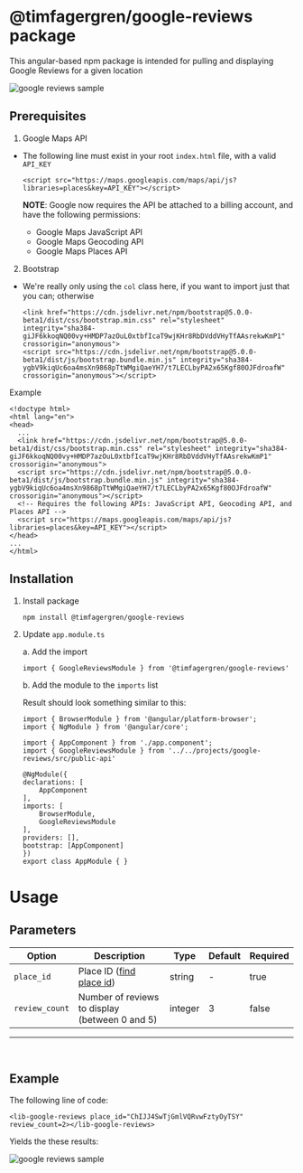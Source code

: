 # @timfagergren/google-reviews package

This angular-based npm package is intended for pulling and displaying Google Reviews for a given location


![google reviews sample](https://github-assets.progressx.us/google-reviews_sample_walmart.png)

## Prerequisites

1. Google Maps API
* The following line must exist in your root `index.html` file, with a valid `API_KEY`
    ```
    <script src="https://maps.googleapis.com/maps/api/js?libraries=places&key=API_KEY"></script>
    ```

    **NOTE**: Google now requires the API be attached to a billing account, and have the following permissions:
    - Google Maps JavaScript API
    - Google Maps Geocoding API
    - Google Maps Places API


2. Bootstrap
-   We're really only using the `col` class here, if you want to import just that you can; otherwise
    ```
    <link href="https://cdn.jsdelivr.net/npm/bootstrap@5.0.0-beta1/dist/css/bootstrap.min.css" rel="stylesheet" integrity="sha384-giJF6kkoqNQ00vy+HMDP7azOuL0xtbfIcaT9wjKHr8RbDVddVHyTfAAsrekwKmP1" crossorigin="anonymous">
    <script src="https://cdn.jsdelivr.net/npm/bootstrap@5.0.0-beta1/dist/js/bootstrap.bundle.min.js" integrity="sha384-ygbV9kiqUc6oa4msXn9868pTtWMgiQaeYH7/t7LECLbyPA2x65Kgf80OJFdroafW" crossorigin="anonymous"></script>
    ```

Example

```
<!doctype html>
<html lang="en">
<head>
  ...
  <link href="https://cdn.jsdelivr.net/npm/bootstrap@5.0.0-beta1/dist/css/bootstrap.min.css" rel="stylesheet" integrity="sha384-giJF6kkoqNQ00vy+HMDP7azOuL0xtbfIcaT9wjKHr8RbDVddVHyTfAAsrekwKmP1" crossorigin="anonymous">
  <script src="https://cdn.jsdelivr.net/npm/bootstrap@5.0.0-beta1/dist/js/bootstrap.bundle.min.js" integrity="sha384-ygbV9kiqUc6oa4msXn9868pTtWMgiQaeYH7/t7LECLbyPA2x65Kgf80OJFdroafW" crossorigin="anonymous"></script>
  <!-- Requires the following APIs: JavaScript API, Geocoding API, and Places API -->
  <script src="https://maps.googleapis.com/maps/api/js?libraries=places&key=API_KEY"></script>
</head>
...
</html>
```

## Installation

1. Install package
    ```
    npm install @timfagergren/google-reviews
    ```

2. Update `app.module.ts`

    a. Add the import

    ```
    import { GoogleReviewsModule } from '@timfagergren/google-reviews'
    ```

    b. Add the module to the `imports` list

    Result should look something similar to this:

    ```
    import { BrowserModule } from '@angular/platform-browser';
    import { NgModule } from '@angular/core';

    import { AppComponent } from './app.component';
    import { GoogleReviewsModule } from '../../projects/google-reviews/src/public-api'

    @NgModule({
    declarations: [
        AppComponent
    ],
    imports: [
        BrowserModule,
        GoogleReviewsModule
    ],
    providers: [],
    bootstrap: [AppComponent]
    })
    export class AppModule { }
    ```

# Usage

## Parameters
| Option | Description | Type | Default | Required |
| --- | --- | --- | --- | --- |
| `place_id` | Place ID ([find place id](https://developers.google.com/maps/documentation/javascript/examples/places-placeid-finder)) | string | - | true |
| `review_count` | Number of reviews to display (between 0 and 5) | integer | 3 | false |

---

&nbsp;


## Example

The following line of code:

```
<lib-google-reviews place_id="ChIJJ4SwTjGmlVQRvwFztyOyTSY" review_count=2></lib-google-reviews>
```

Yields the these results:

![google reviews sample](https://github-assets.progressx.us/google-reviews_sample_shlandscape.png)
